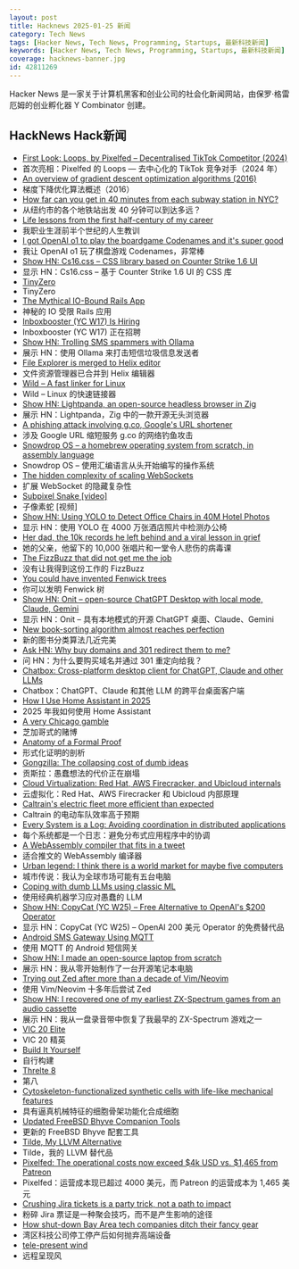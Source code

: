 ```yaml
---
layout: post
title: Hacknews 2025-01-25 新闻
category: Tech News
tags: [Hacker News, Tech News, Programming, Startups, 最新科技新闻]
keywords: [Hacker News, Tech News, Programming, Startups, 最新科技新闻]
coverage: hacknews-banner.jpg
id: 42811269
---
```


Hacker News 是一家关于计算机黑客和创业公司的社会化新闻网站，由保罗·格雷厄姆的创业孵化器 Y Combinator 创建。

## HackNews Hack新闻

- [First Look: Loops, by Pixelfed – Decentralised TikTok Competitor (2024)](https://wedistribute.org/2024/11/loops-early-look/)
- 首次亮相：Pixelfed 的 Loops — 去中心化的 TikTok 竞争对手（2024 年）
- [An overview of gradient descent optimization algorithms (2016)](https://www.ruder.io/optimizing-gradient-descent/)
- 梯度下降优化算法概述（2016）
- [How far can you get in 40 minutes from each subway station in NYC?](https://subwaysheds.com/#11.27/40.7427/-73.9869)
- 从纽约市的各个地铁站出发 40 分钟可以到达多远？
- [Life lessons from the first half-century of my career](https://cacm.acm.org/opinion/life-lessons-from-the-first-half-century-of-my-career/)
- 我职业生涯前半个世纪的人生教训
- [I got OpenAI o1 to play the boardgame Codenames and it's super good](https://suveenellawela.com/thoughts/codenames-ai)
- 我让 OpenAI o1 玩了棋盘游戏 Codenames，非常棒
- [Show HN: Cs16.css – CSS library based on Counter Strike 1.6 UI](https://cs16.samke.me)
- 显示 HN：Cs16.css – 基于 Counter Strike 1.6 UI 的 CSS 库
- [TinyZero](https://github.com/Jiayi-Pan/TinyZero)
- TinyZero
- [The Mythical IO-Bound Rails App](https://byroot.github.io/ruby/performance/2025/01/23/the-mythical-io-bound-rails-app.html)
- 神秘的 IO 受限 Rails 应用
- [Inboxbooster (YC W17) Is Hiring](https://www.ycombinator.com/companies/inboxbooster/jobs/ci7Hwk0-jvm-bytecode-engineer-full-remote)
- Inboxbooster (YC W17) 正在招聘
- [Show HN: Trolling SMS spammers with Ollama](https://evan.widloski.com/software/sms_llm/)
- 展示 HN：使用 Ollama 来打击短信垃圾信息发送者
- [File Explorer is merged to Helix editor](https://github.com/helix-editor/helix/pull/11285)
- 文件资源管理器已合并到 Helix 编辑器
- [Wild – A fast linker for Linux](https://github.com/davidlattimore/wild)
- Wild – Linux 的快速链接器
- [Show HN: Lightpanda, an open-source headless browser in Zig](https://github.com/lightpanda-io/browser)
- 展示 HN：Lightpanda，Zig 中的一款开源无头浏览器
- [A phishing attack involving g.co, Google's URL shortener](https://gist.github.com/zachlatta/f86317493654b550c689dc6509973aa4)
- 涉及 Google URL 缩短服务 g.co 的网络钓鱼攻击
- [Snowdrop OS – a homebrew operating system from scratch, in assembly language](http://sebastianmihai.com/snowdrop/)
- Snowdrop OS – 使用汇编语言从头开始编写的操作系统
- [The hidden complexity of scaling WebSockets](https://composehq.com/blog/scaling-websockets-1-23-25)
- 扩展 WebSocket 的隐藏复杂性
- [Subpixel Snake [video]](https://www.youtube.com/watch?v=iDwganLjpW0)
- 子像素蛇 [视频]
- [Show HN: Using YOLO to Detect Office Chairs in 40M Hotel Photos]()
- 显示 HN：使用 YOLO 在 4000 万张酒店照片中检测办公椅
- [Her dad, the 10k records he left behind and a viral lesson in grief](https://www.washingtonpost.com/style/2025/01/18/vinyl-albums-grief-music-healing/)
- 她的父亲，他留下的 10,000 张唱片和一堂令人悲伤的病毒课
- [The FizzBuzz that did not get me the job](https://kranga.notion.site/The-fizzbuzz-that-did-not-get-me-the-job-180e7c22ef3b80c3a386f7f8de720ac7)
- 没有让我得到这份工作的 FizzBu​​zz
- [You could have invented Fenwick trees](https://www.cambridge.org/core/journals/journal-of-functional-programming/article/you-could-have-invented-fenwick-trees/B4628279D4E54229CED97249E96F721D)
- 你可以发明 Fenwick 树
- [Show HN: Onit – open-source ChatGPT Desktop with local mode, Claude, Gemini](https://github.com/synth-inc/onit)
- 显示 HN：Onit – 具有本地模式的开源 ChatGPT 桌面、Claude、Gemini
- [New book-sorting algorithm almost reaches perfection](https://www.quantamagazine.org/new-book-sorting-algorithm-almost-reaches-perfection-20250124/)
- 新的图书分类算法几近完美
- [Ask HN: Why buy domains and 301 redirect them to me?]()
- 问 HN：为什么要购买域名并通过 301 重定向给我？
- [Chatbox: Cross-platform desktop client for ChatGPT, Claude and other LLMs](https://github.com/Bin-Huang/chatbox)
- Chatbox：ChatGPT、Claude 和其他 LLM 的跨平台桌面客户端
- [How I Use Home Assistant in 2025](https://vpetersson.com/2025/01/22/how-i-use-home-assistant-in-2025.html)
- 2025 年我如何使用 Home Assistant
- [A very Chicago gamble](https://www.bitsaboutmoney.com/archive/chicago-casino-investment-offering/)
- 芝加哥式的赌博
- [Anatomy of a Formal Proof](https://www.ams.org/journals/notices/202502/noti3114/noti3114.html)
- 形式化证明的剖析
- [Gongzilla: The collapsing cost of dumb ideas](https://everything.intellectronica.net/p/gongzilla)
- 贡斯拉：愚蠢想法的代价正在崩塌
- [Cloud Virtualization: Red Hat, AWS Firecracker, and Ubicloud internals](https://www.ubicloud.com/blog/cloud-virtualization-red-hat-aws-firecracker-and-ubicloud-internals)
- 云虚拟化：Red Hat、AWS Firecracker 和 Ubicloud 内部原理
- [Caltrain's electric fleet more efficient than expected](https://www.caltrain.com/news/caltrains-electric-fleet-more-efficient-expected)
- Caltrain 的电动车队效率高于预期
- [Every System is a Log: Avoiding coordination in distributed applications](https://restate.dev/blog/every-system-is-a-log-avoiding-coordination-in-distributed-applications/)
- 每个系统都是一个日志：避免分布式应用程序中的协调
- [A WebAssembly compiler that fits in a tweet](https://wasmgroundup.com/blog/wasm-compiler-in-a-tweet/)
- 适合推文的 WebAssembly 编译器
- [Urban legend: I think there is a world market for maybe five computers](https://geekhistory.com/content/urban-legend-i-think-there-world-market-maybe-five-computers)
- 城市传说：我认为全球市场可能有五台电脑
- [Coping with dumb LLMs using classic ML](https://softwaredoug.com/blog/2025/01/21/llm-judge-decision-tree)
- 使用经典机器学习应对愚蠢的 LLM
- [Show HN: CopyCat (YC W25) – Free Alternative to OpenAI's $200 Operator](https://www.runcopycat.com/download)
- 显示 HN：CopyCat (YC W25) – OpenAI 200 美元 Operator 的免费替代品
- [Android SMS Gateway Using MQTT](https://github.com/ibnux/Android-SMS-Gateway-MQTT)
- 使用 MQTT 的 Android 短信网关
- [Show HN: I made an open-source laptop from scratch](https://www.byran.ee/posts/creation/)
- 展示 HN：我从零开始制作了一台开源笔记本电脑
- [Trying out Zed after more than a decade of Vim/Neovim](https://sgoel.dev/posts/trying-out-zed-after-more-than-a-decade-of-vim-neovim/)
- 使用 Vim/Neovim 十多年后尝试 Zed
- [Show HN: I recovered one of my earliest ZX-Spectrum games from an audio cassette]()
- 展示 HN：我从一盘录音带中恢复了我最早的 ZX-Spectrum 游戏之一
- [VIC 20 Elite](https://vic20elite.wordpress.com/)
- VIC 20 精英
- [Build It Yourself](https://lucumr.pocoo.org/2025/1/24/build-it-yourself/)
- 自行构建
- [Threlte 8](https://threlte.xyz/blog/threlte-8)
- 第八
- [Cytoskeleton-functionalized synthetic cells with life-like mechanical features](https://www.nature.com/articles/s41557-024-01697-5)
- 具有逼真机械特征的细胞骨架功能化合成细胞
- [Updated FreeBSD Bhyve Companion Tools](https://vermaden.wordpress.com/2024/06/23/freebsd-bhyve-companion-tools/)
- 更新的 FreeBSD Bhyve 配套工具
- [Tilde, My LLVM Alternative](https://yasserarg.com/tb)
- Tilde，我的 LLVM 替代品
- [Pixelfed: The operational costs now exceed $4k USD vs. $1,465 from Patreon](https://mastodon.social/@dansup/113887622931474663)
- Pixelfed：运营成本现已超过 4000 美元，而 Patreon 的运营成本为 1,465 美元
- [Crushing Jira tickets is a party trick, not a path to impact](https://www.seangoedecke.com/party-tricks/)
- 粉碎 Jira 票证是一种聚会技巧，而不是产生影响的途径
- [How shut-down Bay Area tech companies ditch their fancy gear](https://www.sfgate.com/tech/article/silicon-valley-disposition-auction-company-20039023.php)
- 湾区科技公司停工停产后如何抛弃高端设备
- [tele-present wind](https://www.dwbowen.com/telepresent-wind)
- 远程呈现风


